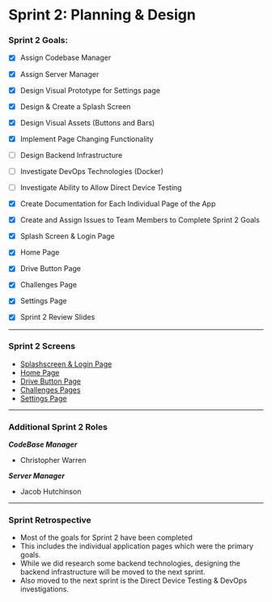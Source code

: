 # Sprint 2: Planning & Design

### Sprint 2 Goals:
- [X] Assign Codebase Manager
- [X] Assign Server Manager
- [X] Design Visual Prototype for Settings page
- [X] Design & Create a Splash Screen
- [X] Design Visual Assets (Buttons and Bars)
- [X] Implement Page Changing Functionality
- [ ] Design Backend Infrastructure
- [ ] Investigate DevOps Technologies (Docker)
- [ ] Investigate Ability to Allow Direct Device Testing
- [X] Create Documentation for Each Individual Page of the App
- [X] Create and Assign Issues to Team Members to Complete Sprint 2 Goals
- [X] Splash Screen & Login Page
- [X] Home Page
- [X] Drive Button Page
- [X] Challenges Page
- [X] Settings Page
- [X] Sprint 2 Review Slides


---
### Sprint 2 Screens

* [Splashscreen & Login Page](https://github.com/Developer-DUCS/eMission/wiki/App-Screens-Documentation#splash-screen--login)
* [Home Page](https://github.com/Developer-DUCS/eMission/wiki/App-Screens-Documentation#home-page)
* [Drive Button Page](https://github.com/Developer-DUCS/eMission/wiki/App-Screens-Documentation#drive-button-page)
* [Challenges Pages](https://github.com/Developer-DUCS/eMission/wiki/App-Screens-Documentation#challenges-page)
* [Settings Page](https://github.com/Developer-DUCS/eMission/wiki/App-Screens-Documentation#settings-page)

---
### Additional Sprint 2 Roles
**_CodeBase Manager_**
* Christopher Warren
  
**_Server Manager_**
* Jacob Hutchinson

---
### Sprint Retrospective

* Most of the goals for Sprint 2 have been completed
* This includes the individual application pages which were the primary goals.
* While we did research some backend technologies, designing the backend infrastructure will be moved to the next sprint.
* Also moved to the next sprint is the Direct Device Testing & DevOps investigations.
